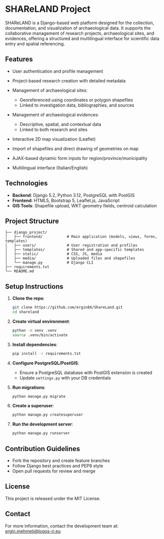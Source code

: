 # SHAReLAND Project

SHAReLAND is a Django-based web platform designed for the collection, documentation, and visualization of archaeological data. It supports the collaborative management of research projects, archaeological sites, and evidences, offering a structured and multilingual interface for scientific data entry and spatial referencing.

## Features

* User authentication and profile management
* Project-based research creation with detailed metadata
* Management of archaeological sites:

  * Georeferenced using coordinates or polygon shapefiles
  * Linked to investigation data, bibliographies, and sources
* Management of archaeological evidences:

  * Descriptive, spatial, and contextual data
  * Linked to both research and sites
* Interactive 2D map visualization (Leaflet)
* Import of shapefiles and direct drawing of geometries on map
* AJAX-based dynamic form inputs for region/province/municipality
* Multilingual interface (Italian/English)

## Technologies

* **Backend**: Django 5.2, Python 3.12, PostgreSQL with PostGIS
* **Frontend**: HTML5, Bootstrap 5, Leaflet.js, JavaScript
* **GIS Tools**: Shapefile upload, WKT geometry fields, centroid calculation

## Project Structure

```
├── django_project/
│   ├── frontend/           # Main application (models, views, forms, templates)
│   ├── users/              # User registration and profiles
│   ├── templates/          # Shared and app-specific templates
│   ├── static/             # CSS, JS, media
│   ├── media/              # Uploaded files and shapefiles
│   └── manage.py           # Django CLI
├── requirements.txt
└── README.md
```

## Setup Instructions

1. **Clone the repo**:

   ```bash
   git clone https://github.com/ergin84/ShareLand.git
   cd shareland
   ```

2. **Create virtual environment**:

   ```bash
   python -m venv .venv
   source .venv/bin/activate
   ```

3. **Install dependencies**:

   ```bash
   pip install -r requirements.txt
   ```

4. **Configure PostgreSQL/PostGIS**:

   * Ensure a PostgreSQL database with PostGIS extension is created
   * Update `settings.py` with your DB credentials

5. **Run migrations**:

   ```bash
   python manage.py migrate
   ```

6. **Create a superuser**:

   ```bash
   python manage.py createsuperuser
   ```

7. **Run the development server**:

   ```bash
   python manage.py runserver
   ```

## Contribution Guidelines

* Fork the repository and create feature branches
* Follow Django best practices and PEP8 style
* Open pull requests for review and merge

## License

This project is released under the MIT License.

## Contact

For more information, contact the development team at: [ergin.mehmeti@logos-ri.eu](mailto:ergin.mehmti@logos-ri.eu)

